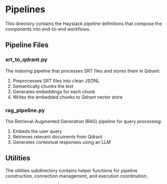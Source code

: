# Pipelines

This directory contains the Haystack pipeline definitions that compose the components into end-to-end workflows.

## Pipeline Files

### srt_to_qdrant.py
The indexing pipeline that processes SRT files and stores them in Qdrant:
1. Preprocesses SRT files into clean JSONL
2. Semantically chunks the text
3. Generates embeddings for each chunk
4. Writes the embedded chunks to Qdrant vector store

### rag_pipeline.py
The Retrieval-Augmented Generation (RAG) pipeline for query processing:
1. Embeds the user query
2. Retrieves relevant documents from Qdrant
3. Generates contextual responses using an LLM

## Utilities

The utilities subdirectory contains helper functions for pipeline construction, connection management, and execution coordination.